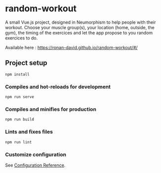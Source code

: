 # random-workout

A small Vue.js project, designed in Neumorphism to help people with their workout. Choose your muscle group(s), your location (home, outside, the gym), the timing of the exercices and let the app propose to you random exercices to do.

Available here : https://ronan-david.github.io/random-workout/#/

## Project setup
```
npm install
```

### Compiles and hot-reloads for development
```
npm run serve
```

### Compiles and minifies for production
```
npm run build
```

### Lints and fixes files
```
npm run lint
```

### Customize configuration
See [Configuration Reference](https://cli.vuejs.org/config/).
